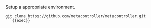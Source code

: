 Setup a appropriate environment.
 
```shell
git clone https://github.com/metacontroller/metacontroller.git 
```{{exec}}
